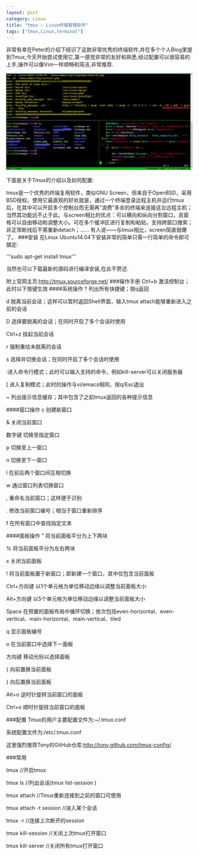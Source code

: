 ```yaml
---
layout: post
category: Linux
title: "tmux – Linux终端管理软件"
tags: ["tmux,Linux,terminal"]
---
```


非常有幸在Peter的介绍下结识了这款非常优秀的终端软件,并在多个个人Blog里提到Tmux,今天开始尝试使用它,第一感觉非常的友好和熟悉,经过配置可以很容易的上手,操作可以像Vim一样顺畅和简洁,非常推荐.

![Alt text](../img/2015-02-08-01.jpg)

下面是关于Tmux的介绍以及如何配置:

tmux是一个优秀的终端复用软件，类似GNU Screen，但来自于OpenBSD，采用BSD授权。使用它最直观的好处就是，通过一个终端登录远程主机并运行tmux后，在其中可以开启多个控制台而无需再“浪费”多余的终端来连接这台远程主机；当然其功能远不止于此。与screen相比的优点：可以横向和纵向分割窗口，且窗格可以自由移动和调整大小。可在多个缓冲区进行复制和粘贴，支持跨窗口搜索；非正常断线后不需重新detach；…… 有人说——与tmux相比，screen简直弱爆了。
###安装
在Linux Ubuntu14.04下安装非常的简单只需一行简单的命令即可搞定:

'''sudo apt-get install tmux'''

当然也可以下载最新的源码进行编译安装,在此不赘述. 

附上官网主页:<http://tmux.sourceforge.net/>
###操作手册
Ctrl+b  激活控制台；此时以下按键生效
####系统操作
? 列出所有快捷键；按q返回

d 脱离当前会话；这样可以暂时返回Shell界面，输入tmux attach能够重新进入之前的会话

D 选择要脱离的会话；在同时开启了多个会话时使用

Ctrl+z  挂起当前会话

r 强制重绘未脱离的会话

s 选择并切换会话；在同时开启了多个会话时使用

:进入命令行模式；此时可以输入支持的命令，例如kill-server可以关闭服务器

[ 进入复制模式；此时的操作与vi/emacs相同，按q/Esc退出

~ 列出提示信息缓存；其中包含了之前tmux返回的各种提示信息

####窗口操作
c 创建新窗口

& 关闭当前窗口

数字键  切换至指定窗口

p 切换至上一窗口

n 切换至下一窗口

l 在前后两个窗口间互相切换

w 通过窗口列表切换窗口

, 重命名当前窗口；这样便于识别

. 修改当前窗口编号；相当于窗口重新排序

f 在所有窗口中查找指定文本

####面板操作 
” 将当前面板平分为上下两块

% 将当前面板平分为左右两块

x 关闭当前面板

! 将当前面板置于新窗口；即新建一个窗口，其中仅包含当前面板

Ctrl+方向键 以1个单元格为单位移动边缘以调整当前面板大小

Alt+方向键  以5个单元格为单位移动边缘以调整当前面板大小

Space 在预置的面板布局中循环切换；依次包括even-horizontal、even-vertical、main-horizontal、main-vertical、tiled

q 显示面板编号

o 在当前窗口中选择下一面板

方向键  移动光标以选择面板

{ 向前置换当前面板

} 向后置换当前面板

Alt+o 逆时针旋转当前窗口的面板

Ctrl+o  顺时针旋转当前窗口的面板

###配置
Tmux的用户主要配置文件为:~/.tmux.conf

系统配置文件为:/etc/.tmux.conf

这里强烈推荐Tony的GitHub仓库:<http://tony.github.com/tmux-config/>


###常用

tmux                             //开启tmux

tmux ls                          //列出会话(tmux list-session )

tmux attach                      //Tmux重新连接到之前的窗口可使用

tmux attach -t session           //进入某个会话

tmux -r                          //连接上次断开的session

tmux kill-session                //关闭上次tmux打开窗口

tmux kill-server                 //关闭所有tmux打开窗口
